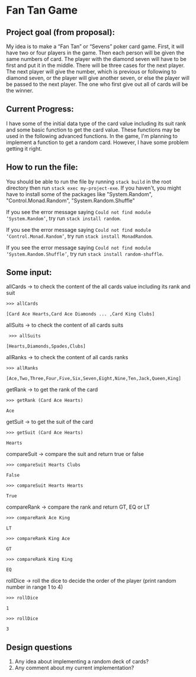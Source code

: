 # Fan Tan Game
## Project goal (from proposal):
My idea is to make a “Fan Tan” or “Sevens” poker card game. First, it will have two or four players in the game. Then each person will be given the same numbers of card. The player with the diamond seven will have to be first and put it in the middle. There will be three cases for the next player. The next player will give the number, which is previous or following to diamond seven, or the player will give another seven, or else the player will be passed to the next player. The one who first give out all of cards will be the winner.

## Current Progress:
I have some of the initial data type of the card value including its suit rank and some basic function to get the card value. These functions may be used in the following advanced functions. In the game, I'm planning to implement a function to get a random card. However, I have some problem getting it right. 

## How to run the file:
You should be able to run the file by running `stack build` in the root directory then run `stack exec my-project-exe`. If you haven't, you might have to install some of the packages like "System.Random", "Control.Monad.Random", "System.Random.Shuffle"

If you see the error message saying `Could not find module ‘System.Random’`, try run `stack install random`.

If you see the error message saying `Could not find module ‘Control.Monad.Random’`, try run `stack install MonadRandom`. 

If you see the error message saying `Could not find module ‘System.Random.Shuffle’`, try run `stack install random-shuffle`. 



## Some input:
allCards -> to check the content of the all cards value including its rank and suit

` >>> allCards `

`[Card Ace Hearts,Card Ace Diamonds ... ,Card King Clubs] `

allSuits -> to check the content of all cards suits

` >>> allSuits`

`[Hearts,Diamonds,Spades,Clubs]`
 
allRanks -> to check the content of all cards ranks

`>>> allRanks`

`[Ace,Two,Three,Four,Five,Six,Seven,Eight,Nine,Ten,Jack,Queen,King]`

getRank -> to get the rank of the card

`>>> getRank (Card Ace Hearts) `

`Ace`

getSuit -> to get the suit of the card

`>>> getSuit (Card Ace Hearts)`

`Hearts`

compareSuit -> compare the suit and return true or false 

`>>> compareSuit Hearts Clubs`

`False`

`>>> compareSuit Hearts Hearts`

`True`

compareRank -> compare the rank and return GT, EQ or LT

`>>> compareRank Ace King`

`LT`

`>>> compareRank King Ace`

`GT`

`>>> compareRank King King`

`EQ`

rollDice -> roll the dice to decide the order of the player (print random number in range 1 to 4)

`>>> rollDice`

`1`

`>>> rollDice`

`3`

## Design questions
1. Any idea about implementing a random deck of cards?
2. Any comment about my current implementation?
